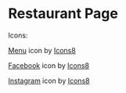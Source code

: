 <h1>Restaurant Page</h1>

Icons:

<a target="_blank" href="https://icons8.com/icon/dMz54mFbVirR/menu">Menu</a> icon by <a target="_blank" href="https://icons8.com">Icons8</a>

<a target="_blank" href="https://icons8.com/icon/118490/facebook">Facebook</a> icon by <a target="_blank" href="https://icons8.com">Icons8</a>

<a target="_blank" href="https://icons8.com/icon/84884/instagram">Instagram</a> icon by <a target="_blank" href="https://icons8.com">Icons8</a>
